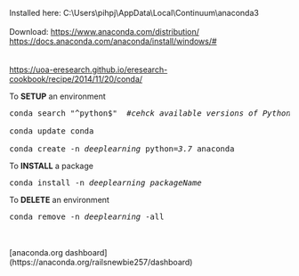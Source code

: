 Installed here: C:\Users\pihpj\AppData\Local\Continuum\anaconda3
<br>
<br>
Download: https://www.anaconda.com/distribution/
          https://docs.anaconda.com/anaconda/install/windows/#
<br>
<br>
<br>
https://uoa-eresearch.github.io/eresearch-cookbook/recipe/2014/11/20/conda/

To <b>SETUP</b> an environment

<pre>
conda search "^python$"  <em>#cehck available versions of Python</em>

conda update conda

conda create -n <em>deeplearning</em> python=<em>3.7</em> anaconda
</pre>

To <b>INSTALL</b> a package

<pre>
conda install -n <em>deeplearning</em> <em>packageName</em>
</pre>

To <b>DELETE</b> an environment

<pre>
conda remove -n <em>deeplearning</em> -all
</pre>

<br>
<br>
[anaconda.org dashboard](https://anaconda.org/railsnewbie257/dashboard)
